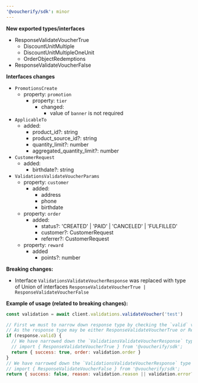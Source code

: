 ```yaml
---
'@voucherify/sdk': minor
---
```


**New exported types/interfaces**
- ResponseValidateVoucherTrue
    - DiscountUnitMultiple
    - DiscountUnitMultipleOneUnit
    - OrderObjectRedemptions
- ResponseValidateVoucherFalse

**Interfaces changes**
- `PromotionsCreate`
    - property: `promotion`
        - property: `tier`
            - changed:
                - value of `banner` is not required
- `ApplicableTo`
    - added:
        - product_id?: string
        - product_source_id?: string
        - quantity_limit?: number
        - aggregated_quantity_limit?: number
- `CustomerRequest`
    - added:
        - birthdate?: string
- `ValidationsValidateVoucherParams`
    - property: `customer`
        - added:
            - address
            - phone
            - birthdate
    - property: `order`
        - added:
            - status?: 'CREATED' | 'PAID' | 'CANCELED' | 'FULFILLED'
            - customer?: CustomerRequest
            - referrer?: CustomerRequest
    - property: `reward`
        - added
            - points?: number

**Breaking changes:**
- Interface `ValidationsValidateVoucherResponse` was replaced with type of Union of interfaces `ResponseValidateVoucherTrue | ResponseValidateVoucherFalse`

**Example of usage (related to breaking changes):**
```js
const validation = await client.validations.validateVoucher('test')

// First we must to narrow down response type by checking the `valid` value
// As the response type may be either ResponseValidateVoucherTrue or ResponseValidateVoucherFalse
if (response.valid) {
  // We have narrowed down the `ValidationsValidateVoucherResponse` type to `ResponseValidateVoucherTrue` so now we can access attributes specific for this type like `order`
  // import { ResponseValidateVoucherTrue } from '@voucherify/sdk';
  return { success: true, order: validation.order }
}
// We have narrowed down the `ValidationsValidateVoucherResponse` type to `ResponseValidateVoucherFalse` so now we can access attributes specific for this type like `reason` or `error`
// import { ResponseValidateVoucherFalse } from '@voucherify/sdk';
return { success: false, reason: validation.reason || validation.error?.message || 'Unknown error' }
```
